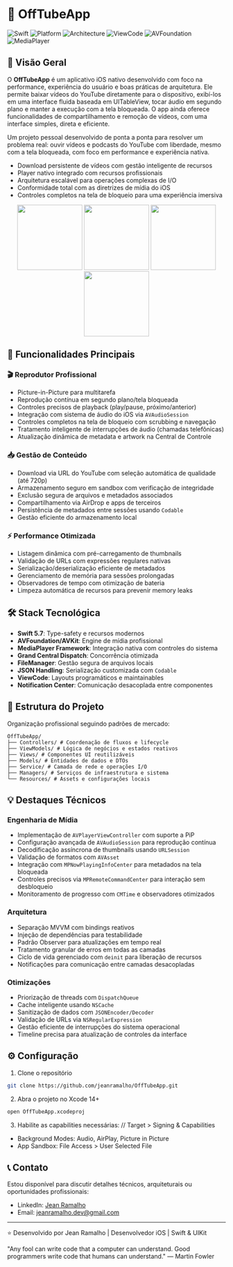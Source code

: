 # 📱 OffTubeApp

![Swift](https://img.shields.io/badge/Swift-5.7-orange)
![Platform](https://img.shields.io/badge/Platform-iOS-blue)
![Architecture](https://img.shields.io/badge/Architecture-MVVM-purple)
![ViewCode](https://img.shields.io/badge/Layout-ViewCode-green)
![AVFoundation](https://img.shields.io/badge/Media-AVFoundation-red)
![MediaPlayer](https://img.shields.io/badge/Controls-MediaPlayer-yellow)

## 🌟 Visão Geral

O **OffTubeApp** é um aplicativo iOS nativo desenvolvido com foco na performance, experiência do usuário e boas práticas de arquitetura. Ele permite baixar vídeos do YouTube diretamente para o dispositivo, exibí-los em uma interface fluida baseada em UITableView, tocar áudio em segundo plano e manter a execução com a tela bloqueada. O app ainda oferece funcionalidades de compartilhamento e remoção de vídeos, com uma interface simples, direta e eficiente.

Um projeto pessoal desenvolvido de ponta a ponta para resolver um problema real: ouvir vídeos e podcasts do YouTube com liberdade, mesmo com a tela bloqueada, com foco em performance e experiência nativa.

- Download persistente de vídeos com gestão inteligente de recursos
- Player nativo integrado com recursos profissionais
- Arquitetura escalável para operações complexas de I/O
- Conformidade total com as diretrizes de mídia do iOS
- Controles completos na tela de bloqueio para uma experiência imersiva

<p align="center">
  <img src="https://github.com/user-attachments/assets/0978ce3a-b614-4287-a495-1e2c4fd2e82f" width="150" />
  <img src="https://github.com/user-attachments/assets/79973c8c-ce03-487d-abb6-e05edb9da947" width="150" />
  <img src="https://github.com/user-attachments/assets/894a6624-e334-4acf-bfbf-0610de5b1fbb" width="150" />
  <img src="https://github.com/user-attachments/assets/ccb5913d-1cdc-4ec5-be9d-b9a101a9fb2f" width="150" />
</p>

## 🚀 Funcionalidades Principais

### 🎬 Reprodutor Profissional
- Picture-in-Picture para multitarefa
- Reprodução contínua em segundo plano/tela bloqueada
- Controles precisos de playback (play/pause, próximo/anterior)
- Integração com sistema de áudio do iOS via `AVAudioSession`
- Controles completos na tela de bloqueio com scrubbing e navegação
- Tratamento inteligente de interrupções de áudio (chamadas telefônicas)
- Atualização dinâmica de metadata e artwork na Central de Controle

### 📥 Gestão de Conteúdo
- Download via URL do YouTube com seleção automática de qualidade (até 720p)
- Armazenamento seguro em sandbox com verificação de integridade
- Exclusão segura de arquivos e metadados associados
- Compartilhamento via AirDrop e apps de terceiros
- Persistência de metadados entre sessões usando `Codable`
- Gestão eficiente do armazenamento local

### ⚡ Performance Otimizada
- Listagem dinâmica com pré-carregamento de thumbnails
- Validação de URLs com expressões regulares nativas
- Serialização/deserialização eficiente de metadados
- Gerenciamento de memória para sessões prolongadas
- Observadores de tempo com otimização de bateria
- Limpeza automática de recursos para prevenir memory leaks

## 🛠 Stack Tecnológica

- **Swift 5.7**: Type-safety e recursos modernos
- **AVFoundation/AVKit**: Engine de mídia profissional
- **MediaPlayer Framework**: Integração nativa com controles do sistema
- **Grand Central Dispatch**: Concorrência otimizada
- **FileManager**: Gestão segura de arquivos locais
- **JSON Handling**: Serialização customizada com `Codable`
- **ViewCode**: Layouts programáticos e maintainables
- **Notification Center**: Comunicação desacoplada entre componentes

## 📂 Estrutura do Projeto

Organização profissional seguindo padrões de mercado:
```
OffTubeApp/
├── Controllers/ # Coordenação de fluxos e lifecycle
├── ViewModels/ # Lógica de negócios e estados reativos
├── Views/ # Componentes UI reutilizáveis
├── Models/ # Entidades de dados e DTOs
├── Service/ # Camada de rede e operações I/O
├── Managers/ # Serviços de infraestrutura e sistema
└── Resources/ # Assets e configurações locais
```

## 💡 Destaques Técnicos

### Engenharia de Mídia
- Implementação de `AVPlayerViewController` com suporte a PiP
- Configuração avançada de `AVAudioSession` para reprodução contínua
- Decodificação assíncrona de thumbnails usando `URLSession`
- Validação de formatos com `AVAsset`
- Integração com `MPNowPlayingInfoCenter` para metadados na tela bloqueada
- Controles precisos via `MPRemoteCommandCenter` para interação sem desbloqueio
- Monitoramento de progresso com `CMTime` e observadores otimizados

### Arquitetura
- Separação MVVM com bindings reativos
- Injeção de dependências para testabilidade
- Padrão Observer para atualizações em tempo real
- Tratamento granular de erros em todas as camadas
- Ciclo de vida gerenciado com `deinit` para liberação de recursos
- Notificações para comunicação entre camadas desacopladas

### Otimizações
- Priorização de threads com `DispatchQueue`
- Cache inteligente usando `NSCache`
- Sanitização de dados com `JSONEncoder/Decoder`
- Validação de URLs via `NSRegularExpression`
- Gestão eficiente de interrupções do sistema operacional
- Timeline precisa para atualização de controles da interface

## ⚙️ Configuração

1. Clone o repositório
```bash
git clone https://github.com/jeanramalho/OffTubeApp.git
```

2. Abra o projeto no Xcode 14+
```bash
open OffTubeApp.xcodeproj
```
3. Habilite as capabilities necessárias:
// Target > Signing & Capabilities
- Background Modes: Audio, AirPlay, Picture in Picture
- App Sandbox: File Access > User Selected File

## 📞 Contato

Estou disponível para discutir detalhes técnicos, arquiteturais ou oportunidades profissionais:

- LinkedIn: [Jean Ramalho](https://www.linkedin.com/in/jean-ramalho/)
- Email: jeanramalho.dev@gmail.com

---

⭐️ Desenvolvido por Jean Ramalho | Desenvolvedor iOS | Swift & UIKit

"Any fool can write code that a computer can understand. Good programmers write code that humans can understand."
― Martin Fowler
